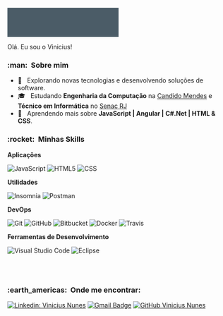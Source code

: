 

<marquee bgcolor="#4B5C67" direction="Up" height="66" scrollamount="2" style="color: #666; font-family: Areal; font-size: 14pt; color: #fff;" width="50%" >Olá. Eu sou o Vinicius!</marquee>

Olá. Eu sou o Vinicius!

<h3> :man: &nbsp;Sobre mim </h3>

- 🤔 &nbsp; Explorando novas tecnologias e desenvolvendo soluções de software.
- 🎓 &nbsp; Estudando **Engenharia da Computação** na <a href="https://www.candidomendes.edu.br/">Candido Mendes</a> e **Técnico em Informática** no <a href="https://www.rj.senac.br/">Senac RJ</a>
- 🌱 &nbsp; Aprendendo mais sobre **JavaScript | Angular | C#.Net | HTML & CSS**.

<h3> :rocket: &nbsp;Minhas Skills </h3>

**Aplicações**

  
  
  ![JavaScript](https://img.shields.io/badge/-JavaScript-333333?style=flat&logo=javascript)
  ![HTML5](https://img.shields.io/badge/-HTML5-333333?style=flat&logo=HTML5)
  ![CSS](https://img.shields.io/badge/-CSS-333333?style=flat&logo=CSS3&logoColor=1572B6)
 

**Utilidades**

  ![Insomnia](https://img.shields.io/badge/-Insomnia-333333?style=flat&logo=insomnia)
  ![Postman](https://img.shields.io/badge/-Postman-333333?style=flat&logo=postman)

**DevOps**

  ![Git](https://img.shields.io/badge/-Git-333333?style=flat&logo=git)
  ![GitHub](https://img.shields.io/badge/-GitHub-333333?style=flat&logo=github)
  ![Bitbucket](https://img.shields.io/badge/-Bitbucket-333333?style=flat&logo=bitbucket)
  ![Docker](https://img.shields.io/badge/-Docker-333333?style=flat&logo=docker)
  ![Travis](https://img.shields.io/badge/-Travis-333333?style=flat&logo=travis)

**Ferramentas de Desenvolvimento**

  ![Visual Studio Code](https://img.shields.io/badge/-Visual%20Studio%20Code-333333?style=flat&logo=visual-studio-code&logoColor=007ACC)
  ![Eclipse](https://img.shields.io/badge/-Eclipse-333333?style=flat&logo=eclipse-ide&logoColor=2C2255)

<br/>



<br/>

<h3> :earth_americas: &nbsp;Onde me encontrar: </h3> 

[![Linkedin: Vinicius Nunes](https://img.shields.io/badge/-USERNAME-blue?style=flat-square&logo=Linkedin&logoColor=white&link=https://www.linkedin.com/in/vinicius-nunes-8a67b3204/)](https://www.linkedin.com/in/vinicius-nunes-8a67b3204/)
[![Gmail Badge](https://img.shields.io/badge/-vjmn30@gmail.com-006bed?style=flat-square&logo=Gmail&logoColor=white&link=mailto:vjmn30@gmail.com)](mailto:vjmn30@gmail.com)
[![GitHub Vinicius Nunes]( https://img.shields.io/github/followers/VanessaSwerts?label=follow&style=social)](https://github.com/Vinicius-Jr-Melo-Nunes)
